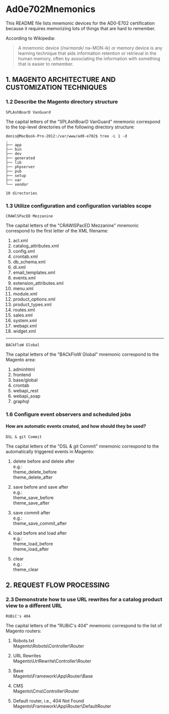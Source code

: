 # Ad0e702Mnemonics

This README file lists mnemonic devices for the AD0-E702 certification because it requires memorizing lots of things that are hard to remember.

According to Wikipedia:
> A mnemonic device (/nəˈmɒnɪk/ nə-MON-ik) or memory device is any learning technique that aids information retention or retrieval in the human memory, often by associating the information with something that is easier to remember.

## 1. MAGENTO ARCHITECTURE AND CUSTOMIZATION TECHNIQUES

### 1.2 Describe the Magento directory structure

```SPLAshBoarD VanGuard```

The capital letters of the "SPLAshBoarD VanGuard" mnemonic correspond to the top-level directories of the following directory structure:  

```
denis@MacBook-Pro-2012:/var/www/ad0-e702$ tree -L 1 -d
.
├── app
├── bin
├── dev
├── generated
├── lib
├── phpserver
├── pub
├── setup
├── var
└── vendor

10 directories
```

### 1.3 Utilize configuration and configuration variables scope

```CRAWlSPacED Mezzanine```

The capital letters of the "CRAWlSPacED Mezzanine" mnemonic correspond to the first letter of the XML filename:  

1. acl.xml
2. catalog_attributes.xml
3. config.xml
4. crontab.xml
5. db_schema.xml
6. di.xml
7. email_templates.xml
8. events.xml
9. extension_attributes.xml
10. menu.xml
11. module.xml
12. product_options.xml
13. product_types.xml
14. routes.xml
15. sales.xml
16. system.xml
17. webapi.xml
18. widget.xml

----

```BACkFloW Global```

The capital letters of the "BACkFloW Global" mnemonic correspond to the Magento area:  

1. adminhtml
2. frontend
3. base/global
4. crontab
5. webapi_rest
6. webapi_soap
7. graphql

### 1.6 Configure event observers and scheduled jobs

#### How are automatic events created, and how should they be used?

```DSL & git Commit```

The capital letters of the "DSL & git Commit" mnemonic correspond to the automatically triggered events in Magento:  

1. delete before and delete after  
   e.g.:  
   theme_delete_before  
   theme_delete_after  

2. save before and save after  
   e.g.:  
   theme_save_before  
   theme_save_after  

3. save commit after  
   e.g.:  
   theme_save_commit_after  

4. load before and load after  
   e.g.:  
   theme_load_before  
   theme_load_after  

5. clear  
   e.g.:  
   theme_clear  

## 2. REQUEST FLOW PROCESSING

### 2.3 Demonstrate how to use URL rewrites for a catalog product view to a different URL

```RUBiC's 404```

The capital letters of the "RUBiC's 404" mnemonic correspond to the list of Magento routers:  

1. Robots.txt  
   Magento\Robots\Controller\Router  

2) URL Rewrites  
   Magento\UrlRewrite\Controller\Router  

3) Base  
   Magento\Framework\App\Router\Base  

4) CMS  
   Magento\Cms\Controller\Router  

5) Default router, i.e., 404 Not Found  
   Magento\Framework\App\Router\DefaultRouter  
